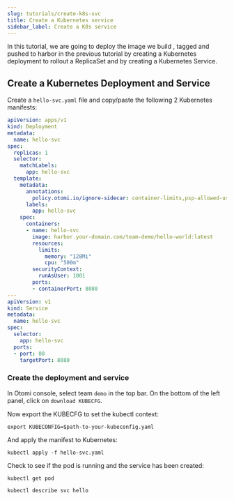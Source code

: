 ```yaml
---
slug: tutorials/create-k8s-svc
title: Create a Kubernetes service
sidebar_label: Create a K8s service
---
```


In this tutorial, we are going to deploy the image we build , tagged and pushed to harbor in the previous tutorial by creating a Kubernetes deployment to rollout a ReplicaSet and by creating a Kubernetes Service. 

## Create a Kubernetes Deployment and Service

Create a `hello-svc.yaml` file and copy/paste the following 2 Kubernetes manifests:

```yaml
apiVersion: apps/v1
kind: Deployment
metadata:
  name: hello-svc
spec:
  replicas: 1
  selector:
    matchLabels:
      app: hello-svc
  template:
    metadata:
      annotations:
        policy.otomi.io/ignore-sidecar: container-limits,psp-allowed-users
      labels:
        app: hello-svc
    spec:
      containers:
      - name: hello-svc
        image: harbor.your-domain.com/team-demo/hello-world:latest
        resources:
          limits:
            memory: "128Mi"
            cpu: "500m"
        securityContext:
          runAsUser: 1001
        ports:
        - containerPort: 8080 
---
apiVersion: v1
kind: Service
metadata:
  name: hello-svc
spec:
  selector:
    app: hello-svc
  ports:
  - port: 80
    targetPort: 8080
```

### Create the deployment and service

In Otomi console, select team `demo` in the top bar. On the bottom of the left panel, click on `download KUBECFG`.

Now export the KUBECFG to set the kubectl context:

```
export KUBECONFIG=$path-to-your-kubeconfig.yaml
```

And apply the manifest to Kubernetes:

```
kubectl apply -f hello-svc.yaml
```

Check to see if the pod is running and the service has been created:

```
kubectl get pod
```
```
kubectl describe svc hello
```